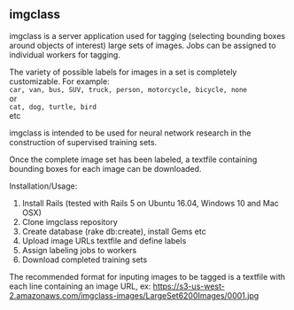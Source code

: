 imgclass
--------

imgclass is a server application used for tagging (selecting bounding boxes around objects of interest) large sets of images. Jobs can be assigned to individual workers for tagging.

The variety of possible labels for images in a set is completely customizable. For example:  
```car, van, bus, SUV, truck, person, motorcycle, bicycle, none```  
or  
```cat, dog, turtle, bird```  
etc

imgclass is intended to be used for neural network research in the construction of supervised training sets.

Once the complete image set has been labeled, a textfile containing bounding boxes for each image can be downloaded.

Installation/Usage:
1. Install Rails (tested with Rails 5 on Ubuntu 16.04, Windows 10 and Mac OSX)
2. Clone imgclass repository
3. Create database (rake db:create), install Gems etc
4. Upload image URLs textfile and define labels
5. Assign labeling jobs to workers
6. Download completed training sets

The recommended format for inputing images to be tagged is a textfile with each line containing an image URL, ex:
https://s3-us-west-2.amazonaws.com/imgclass-images/LargeSet6200Images/0001.jpg

